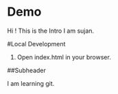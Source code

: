 # Demo 

Hi ! This is the Intro
I am sujan.

#Local Development
 1. Open index.html in your browser.

##Subheader

I am learning git.
